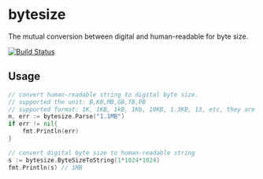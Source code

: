 # bytesize
The mutual conversion between digital and human-readable for byte size.

[![Build Status](https://travis-ci.org/nzqpeace/bytesize.svg?branch=master)](https://travis-ci.org/nzqpeace/bytesize)

## Usage
```go
// convert human-readable string to digital byte size.
// supported the unit: B,KB,MB,GB,TB,PB
// supported format: 1K, 1KB, 1kB, 1Kb, 10KB, 1.3KB, 13, etc, they are flexible!
n, err := bytesize.Parse("1.1MB")
if err != nil{
    fmt.Println(err)
}

// convert digital byte size to human-readable string
s := bytesize.ByteSizeToString(1*1024*1024)
fmt.Println(s) // 1MB
```
